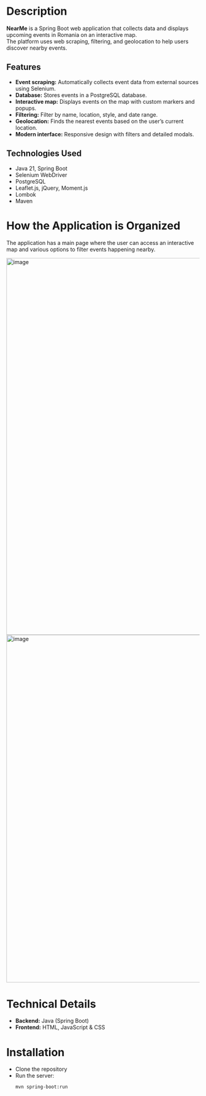 # Description

**NearMe** is a Spring Boot web application that collects data and displays upcoming events in Romania on an interactive map.  
The platform uses web scraping, filtering, and geolocation to help users discover nearby events.

## Features

- **Event scraping:** Automatically collects event data from external sources using Selenium.  
- **Database:** Stores events in a PostgreSQL database.  
- **Interactive map:** Displays events on the map with custom markers and popups.  
- **Filtering:** Filter by name, location, style, and date range.  
- **Geolocation:** Finds the nearest events based on the user’s current location.  
- **Modern interface:** Responsive design with filters and detailed modals.

## Technologies Used

- Java 21, Spring Boot  
- Selenium WebDriver  
- PostgreSQL  
- Leaflet.js, jQuery, Moment.js  
- Lombok  
- Maven

# How the Application is Organized

The application has a main page where the user can access an interactive map and various options to filter events happening nearby.

<img width="1919" height="982" alt="image" src="https://github.com/user-attachments/assets/356d6da3-da02-4ca7-9094-1b5397eb209b" />
<img width="1851" height="906" alt="image" src="https://github.com/user-attachments/assets/923e2911-9bc8-463c-ab64-ae4ded4c3598" />



# Technical Details

- **Backend:** Java (Spring Boot)  
- **Frontend:** HTML, JavaScript & CSS  

# Installation

- Clone the repository  
- Run the server:  
  ```bash
  mvn spring-boot:run
